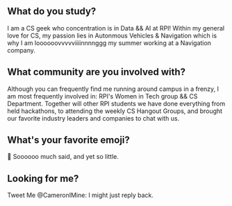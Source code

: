 ## What do you study?
I am a CS geek who concentration is in Data && AI at RPI! Within my general love for CS, my passion lies in Autonmous Vehicles & Navigation which is why I am loooooovvvvviiiinnnnggg my summer working at a Navigation company.

## What community are you involved with?
Although you can frequently find me running around campus in a frenzy, I am most frequently involved in: RPI's Women in Tech group && CS Department. Together will other RPI students we have done everything from held hackathons, to attending the weekly CS Hangout Groups, and brought our favorite industry leaders and companies to chat with us.

## What's your favorite emoji?
:eyes: Soooooo much said, and yet so little.

## Looking for me?
Tweet Me @CameronIMine: I might just reply back.
